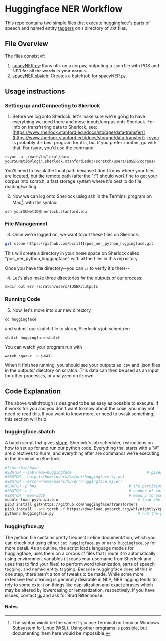 # Huggingface NER Workflow

This repo contains two simple files that execute huggingface's parts of speech and named entity 
[taggers](https://huggingface.co/docs/transformers/task_summary#named-entity-recognition) on a 
directory of 
.txt files.

## File Overview

The files consist of:

1. [spacyNER.py](huggingface.py): Runs ntlk on a corpus, outputing a .json file with POS and NER for all the words in your corpus.
2. [spacyNER.sbatch](huggingface.sbatch): Creates a batch job for spacyNER.py.

## Usage instructions

### Setting up and Connecting to Sherlock

1. Before we log onto Sherlock, let's make sure we're going to have everything we need there and move inputs/corpus onto Sherlock. For info on transferring data to Sherlock, see:
[https://www.sherlock.stanford.edu/docs/storage/data-transfer/](https://www.sherlock.stanford.edu/docs/storage/data-transfer/). [rsync](https://www.sherlock.stanford.edu/docs/storage/data-transfer/#rsync) is probably the best program for
this, but if you prefer another, go with that. For rsync, you'd use the command 
``` 
rsync -a ~/path/to/local/data yourSUNetid@login.sherlock.stanford.edu:/scratch/users/$USER/corpus/
```
You'll need to tweak the local path because I don't know where your files are located, but the remote path (after the ":") should work fine to get your corpus into scratch, a fast storage system where it's best to do file 
reading/writing.

2. Now we can log onto Sherlock using ssh in the Terminal program on Mac[^1]. with the syntax: 
```
ssh yourSUNetID@sherlock.stanford.edu
```
### File Management

3. Once we're logged on, we want to put these files on Sherlock:
```bash
git clone https://github.com/bcritt1/pos_ner_python_huggingface.git
```
This will create a directory in your home space on Sherlock called "pos_ner_python_huggingface" with all the files in this repository.

Once you have the directory--you can ```ls``` to verify it's there--

4. Let's also make three directories for the outputs of our process:
```
mkdir out err /scratch/users/$USER/outputs
```
### Running Code

5. Now, let's move into our new directory
```
cd huggingface
```
and submit our sbatch file to slurm, Sherlock's job scheduler: 
```
sbatch huggingface.sbatch
```
You can watch your program run with
```
watch squeue -u $USER
```
When it finishes running, you should see your outputs as .csv and .json files in the outputs/ 
directory on scratch. This data can then be used as an input for other processes, or analyzed on its own.

## Code Explanation

The above walkthrough is designed to be as easy as possible to execute. If it works for you and you don't want to know about the code, you may not need to read this. If you want to know more, or need to tweak something, this section will 
help.

### huggingface.sbatch

A batch script that gives [slurm](https://slurm.schedmd.com/pdfs/summary.pdf), Sherlock's job scheduler, instructions on how to set up for and run our python code. Everything that starts with a "#" are directives to slurm, and everything 
after are commands we're executing in the terminal on Sherlock.

```bash
#!/usr/bin/bash
#SBATCH --job-name=huggingface									# gives the job a descriptive name that slurm will use
#SBATCH --output=/home/users/%u/out/huggingface.%j.out						# the filepath slurm will use for output files. I've configured this so it automatically inserts variables for your username (%u) and the job name (%j) above.
#SBATCH --error=/home/users/%u/err/huggingface.%j.err						# the filepath slurm will use for error files. I've configured this so it automatically inserts variables for your username (%u) and the job name (%j) above.
#SBATCH -p hns											# the partition slurm will use for the job. Here it is hns (humanities and sciences), but you can use other partions (sh_part to see which you can access)
#SBATCH -c 1											# number of cores to use. This should be 1 unless you've rewritten the code to run in parallel
#SBATCH --mem=32GB										# memory to use. 32GB should be plenty, but if you're getting a memory error, you can increase
module load python/3.9.0									# load the most recent version of python on Sherlock
pip3 install git+https://github.com/huggingface/transformers					# download hugging face library
pip3 install --pre torch -f https://download.pytorch.org/whl/nightly/cpu/torch_nightly.html	# download nightly pytorch
python3 huggingface.py										# run the python script
```

### huggingface.py

The python file contains pretty frequent in-line documentation, which you can check out using either ```cat huggingface.py``` or ```nano huggingface.py``` for more detail. As an outline, the script loads language models for huggingface, 
uses them on 
a 
corpus of files that I route it to automatically using environment variables (it reads your username from Sherlock and uses that to find your files) to perform word tokenization, parts of speech tagging, and named entity tagging. Because 
huggingface does all this in one step, there aren't a ton of tweaks to be made. While some more extensive text cleaning is generally desirable in NLP, NER tagging tends to rely to 
some extent on things like capitalization and exact phrases which may be altered by lowercasing or lemmatization, respectively. If you 
have issues, contact [us](mailto:srcc-support@stanford.edu) and ask for Brad Rittenhouse.

 #### Notes

[^1]: The syntax would be the same if you use Terminal on Linux or Windows Subsystem for Linux [(WSL)](https://learn.microsoft.com/en-us/windows/wsl/install). Using other programs is possible, but documenting them here would be 
impossible. 
